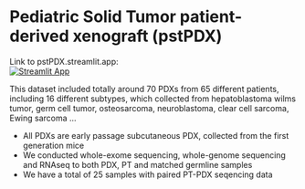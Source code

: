 # Pediatric Solid Tumor patient-derived xenograft (pstPDX)  <br />
Link to pstPDX.streamlit.app: <br />
[![Streamlit App](https://static.streamlit.io/badges/streamlit_badge_black_white.svg)](https://pstPDX.streamlit.app) <br />

This dataset included totally around 70 PDXs from 65 different patients, including 16 different subtypes, which collected from hepatoblastoma wilms tumor, germ cell tumor, osteosarcoma, neuroblastoma, clear cell sarcoma, Ewing sarcoma ... <br />
- All PDXs are early passage subcutaneous PDX, collected from the first generation mice <br />
- We conducted whole-exome sequencing, whole-genome sequencing and RNAseq to both PDX, PT and matched germline samples<br />
- We have a total of 25 samples with paired PT-PDX seqencing data<br />
